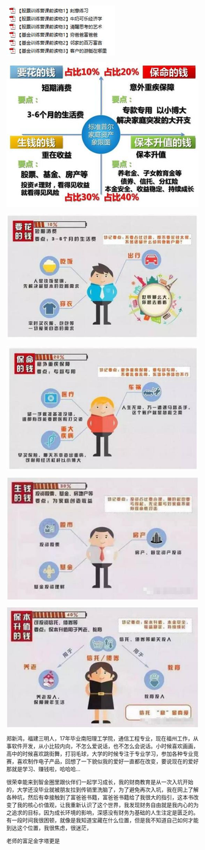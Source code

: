 ![](/assets/5601560861418_.pic.jpg)

![](/assets/5611560861519_.pic.jpg)

![](/assets/5621560861550_.pic.jpg)

![](/assets/5641560861571_.pic.jpg)

![](/assets/5651560861716_.pic.jpg)

![](/assets/5661560861747_.pic.jpg)

郑新鸿，福建三明人，17年毕业南阳理工学院，通信工程专业，现在福州工作，从事软件开发，从小比较内向，不怎么爱说话，也不怎么会说话。小时候喜欢画画，高中的时候喜欢跳街舞，打羽毛球，大学的时候专注于专业学习，参加各种专业竞赛，喜欢制作电子产品，回想了一下貌似我的爱好一直都在改变，要说现在的爱好那就是学习、赚钱啦，哈哈哈...

很荣幸能来到智金圈里跟伙伴们一起学习成长，我的财商教育是从一次入坑开始的，大学还没毕业就被朋友拉到传销里洗脑了，为了避免再次入坑，我在网上了解各种坑，然后有幸接触到了富爸爸书籍，富爸爸书籍给了我很大的指引，这本书改变了我的核心价值观，让我重新认识了这个世界，我发现财务自由就是我内心的为之追求的目标，因为成长环境的影响，深感没有财务为基础的人生注定是匮乏的。有一段时间我很困顿，就像是我知道宝藏在什么位置，但是我不知道自己如何才能到达这个位置，我很焦虑，很迷茫，

 
   老师的富足金字塔更是